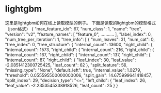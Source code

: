 # lightgbm

这里是lightgbm如何在线上读取模型的例子。
下面是读取的lightgbm的模型格式（json格式）
{
    "max_feature_idx": 67, 
    "num_class": 1, 
    "name": "tree", 
    "version": "v2", 
    "feature_names": [
        "feature_0", 
        ...........
    ], 
    "label_index": 0, 
    "num_tree_per_iteration": 1, 
    "tree_info": [
        {
            "num_leaves": 31, 
            "num_cat": 0, 
            "tree_index": 0, 
            "tree_structure": {
                "internal_count": 13600, 
                "right_child": {
                    "internal_count": 1573, 
                    "right_child": {
                        "internal_count": 216, 
                        "right_child": {
                            "internal_count": 167, 
                            "right_child": {
                                "internal_count": 137, 
                                "right_child": {
                                    "internal_count": 87, 
                                    "right_child": {
                                        "leaf_index": 30, 
                                        "leaf_value": -2.0851412300725425, 
                                        "leaf_count": 62
                                    }, 
                                    "split_feature": 59, 
                                    "missing_type": "None", 
                                    "default_left": true, 
                                    "internal_value": 1.0279, 
                                    "threshold": 0.055595500000000006, 
                                    "split_gain": 14.675999641418457, 
                                    "split_index": 29, 
                                    "decision_type": "<=", 
                                    "left_child": {
                                        "leaf_index": 26, 
                                        "leaf_value": -2.2353545338918526, 
                                        "leaf_count": 25
                                    }
}
